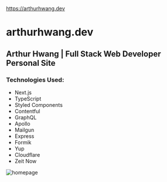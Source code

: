 https://arthurhwang.dev

# arthurhwang.dev


## Arthur Hwang | Full Stack Web Developer Personal Site

### Technologies Used:
* Next.js
* TypeScript
* Styled Components
* Contentful
* GraphQL
* Apollo
* Mailgun
* Express
* Formik
* Yup
* Cloudflare
* Zeit Now


![homepage](https://arthurhwang.dev/static/projects/bestattorney-gatsby/screenshot-1.png)
